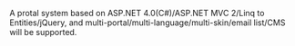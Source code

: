 A protal system based on ASP.NET 4.0(C#)/ASP.NET MVC 2/Linq to Entities/jQuery, and multi-portal/multi-language/multi-skin/email list/CMS will be supported.